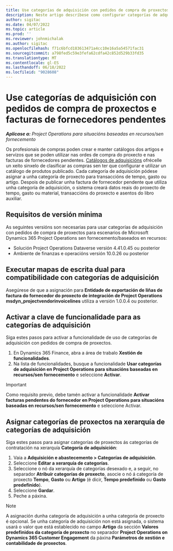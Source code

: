 ```yaml
---
title: Use categorías de adquisición con pedidos de compra de proxectos e facturas de fornecedores pendentes
description: Neste artigo descríbese como configurar categorías de adquisición que se poden usar con pedidos de compra de proxectos e facturas de fornecedores pendentes.
author: sigitac
ms.date: 04/07/2022
ms.topic: article
ms.prod: ''
ms.reviewer: johnmichalak
ms.author: sigitac
ms.openlocfilehash: f71c6bfcd183613471a4cc10e16a5a54571fac31
ms.sourcegitcommit: a798fed5c59e3fefa62cdfa42c852d529b33fd35
ms.translationtype: MT
ms.contentlocale: gl-ES
ms.lasthandoff: 06/18/2022
ms.locfileid: "9028608"
---
```

# <a name="use-procurement-categories-with-project-purchase-orders-and-pending-vendor-invoices"></a>Use categorías de adquisición con pedidos de compra de proxectos e facturas de fornecedores pendentes

_**Aplícase a:** Project Operations para situacións baseadas en recursos/sen fornecemento_

Os profesionais de compras poden crear e manter catálogos dos artigos e servizos que se poden utilizar nas ordes de compra do proxecto e nas facturas de fornecedores pendentes. [Catálogos de adquisicións](/dynamics365/supply-chain/procurement/procurement-catalogs) ofrécelle un xeito sinxelo de clasificar as compras sen ter que configurar e utilizar un catálogo de produtos publicado. Cada categoría de adquisición pódese asignar a unha categoría de proxecto para transaccións de tempo, gasto ou artigo. Despois de publicar unha factura de fornecedor pendente que utiliza unha categoría de adquisición, o sistema creará datos reais do proxecto de tempo, gasto ou material, transaccións do proxecto e asentos do libro auxiliar.

## <a name="minimum-version-requirements"></a>Requisitos de versión mínima

As seguintes versións son necesarias para usar categorías de adquisición con pedidos de compra de proxectos para escenarios de Microsoft Dynamics 365 Project Operations sen fornecemento/baseados en recursos:

- Solución Project Operations Dataverse versión 4.41.0.45 ou posterior
- Ambiente de finanzas e operacións versión 10.0.26 ou posterior

## <a name="run-dual-write-maps-for-procurement-category-support"></a>Executar mapas de escrita dual para compatibilidade con categorías de adquisición

Asegúrese de que a asignación para **Entidade de exportación de liñas de factura do fornecedor do proxecto de integración de Project Operations msdyn\_projectvendorinvoicelines** utiliza a versión 1.0.0.4 ou posterior.

## <a name="enable-the-feature-key-for-procurement-categories"></a>Activar a clave de funcionalidade para as categorías de adquisición

Siga estes pasos para activar a funcionalidade de uso de categorías de adquisición con pedidos de compra de proxectos.

1. En Dynamics 365 Finance, abra a área de trabalo **Xestión de funcionalidades**.
1. Na lista de funcionalidades, busque a funcionalidade **Usar categorías de adquisición en Project Operations para situacións baseadas en recursos/sen fornecemento** e seleccione **Activar**.

> [!IMPORTANT]
> Como requisito previo, debe tamén activar a funcionalidade **Activar facturas pendentes do fornecedor en Project Operations para situacións baseadas en recursos/sen fornecemento** e seleccione Activar.

## <a name="map-project-categories-in-the-procurement-category-hierarchy"></a>Asignar categorías de proxectos na xerarquía de categorías de adquisición

Siga estes pasos para asignar categorías de proxectos ás categorías de contratación na xerarquía **Categoría de adquisición**:

1. Vaia a **Adquisición e abastecemento \> Categorías de adquisición**.
1. Seleccione **Editar a xerarquía de categorías**.
1. Seleccione o nó da xerarquía de categorías desexado e, a seguir, no separador **Atribuír categorías de proxecto**, asocie o nó á categoría de proxecto **Tempo**, **Gasto** ou **Artigo** (é dicir, **Tempo predefinido** ou **Gasto predefinido**).
1. Seleccione **Gardar**.
1. Peche a páxina.

> [!NOTE]
> A asignación dunha categoría de adquisición a unha categoría de proxecto é opcional. Se unha categoría de adquisición non está asignada, o sistema usará o valor que está establecido no campo **Artigo** da sección **Valores predefinidos da categoría de proxecto** no separador **Project Operations on Dynamics 365 Customer Engagement** da páxina **Parámetros de xestión e contabilidade de proxectos**.
